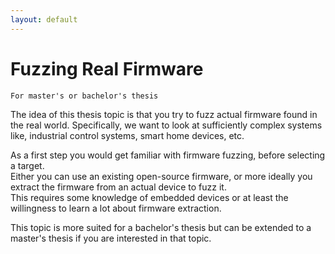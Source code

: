 ```yaml
---
layout: default
---
```

# Fuzzing Real Firmware
`For master's or bachelor's thesis`  

The idea of this thesis topic is that you try to fuzz actual firmware found in the real world. 
Specifically, we want to look at sufficiently complex systems like, industrial control systems, smart home devices, etc.

As a first step you would get familiar with firmware fuzzing, before selecting a target.  
Either you can use an existing open-source firmware, or more ideally you extract the firmware from an actual device to fuzz it.  
This requires some knowledge of embedded devices or at least the willingness to learn a lot about firmware extraction.

This topic is more suited for a bachelor's thesis but can be extended to a master's thesis if you are interested in that topic.

